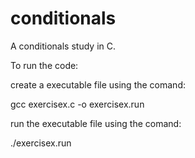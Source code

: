 # conditionals
A conditionals study in C.

To run the code:

create a executable file using the comand:

gcc exercisex.c -o exercisex.run

run the executable file using the comand:

./exercisex.run
